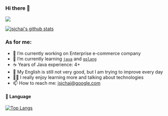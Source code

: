 ### Hi there 👋 

![](https://komarev.com/ghpvc/?username=jsjchai)

[![jsjchai's github stats](https://github-readme-stats.vercel.app/api?username=jsjchai&show_icons=true)](https://github.com/anuraghazra/github-readme-stats)


### As for me:
- 🔭 I’m currently working on Enterprise e-commerce company
- 🌱 I’m currently learning [`java`](https://github.com/topics/java) and [`golang`](https://github.com/topics/golang)
- :coffee: Years of Java experience: 4+
- :book: My English is still not very good, but I am trying to improve every day
- :student: I really enjoy learning more and talking about technologies
- 📫 How to reach me: jsjchai@google.com



####  :hammer:  Language

[![Top Langs](https://github-readme-stats.vercel.app/api/top-langs/?username=jsjchai&hide=html,css)](https://github.com/jsjchai)
